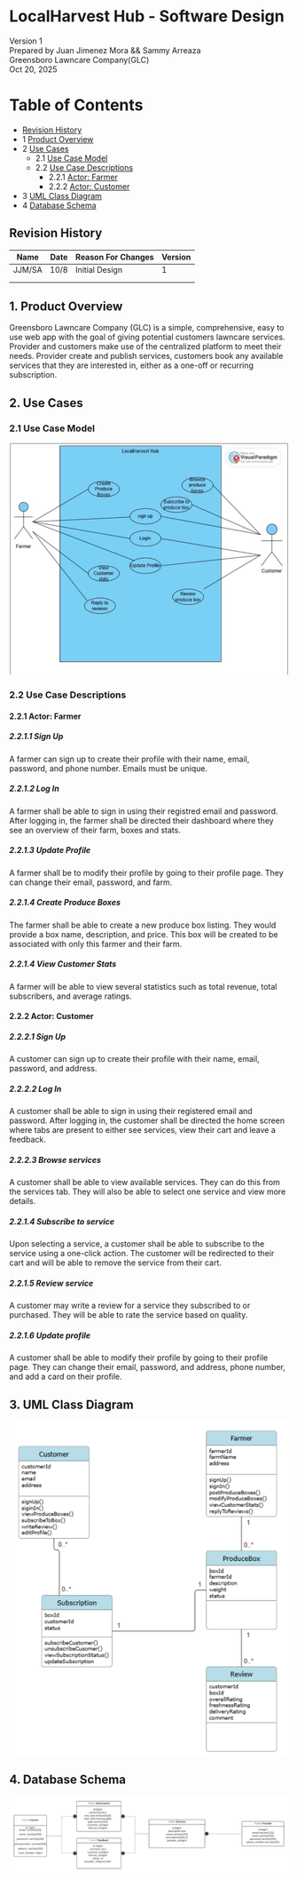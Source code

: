 # LocalHarvest Hub - Software Design 

Version 1  
Prepared by Juan Jimenez Mora && Sammy Arreaza\
Greensboro Lawncare Company(GLC) \
Oct 20, 2025

Table of Contents
=================
* [Revision History](#revision-history)
* 1 [Product Overview](#1-product-overview)
* 2 [Use Cases](#2-use-cases)
  * 2.1 [Use Case Model](#21-use-case-model)
  * 2.2 [Use Case Descriptions](#22-use-case-descriptions)
    * 2.2.1 [Actor: Farmer](#221-actor-Provider)
    * 2.2.2 [Actor: Customer](#222-actor-Customer) 
* 3 [UML Class Diagram](#3-uml-class-diagram)
* 4 [Database Schema](#4-database-schema)

## Revision History
| Name | Date    | Reason For Changes  | Version   |
| ---- | ------- | ------------------- | --------- |
|  JJM/SA  |10/8     | Initial Design      |    1      |
|      |         |                     |           |
|      |         |                     |           |

## 1. Product Overview
Greensboro Lawncare Company (GLC) is a simple, comprehensive, easy to use web app with the goal of giving potential customers lawncare services. Provider and customers make use of the centralized platform to meet their needs. 
Provider create and publish services, customers book any available services that they are interested in, either as a one-off or recurring subscription.

## 2. Use Cases
### 2.1 Use Case Model
![Use Case Model](https://github.com/csc340-uncg/f25-team0/blob/main/doc/Object-Oriented-Design/use-case.png)

### 2.2 Use Case Descriptions

#### 2.2.1 Actor: Farmer
##### 2.2.1.1 Sign Up
A farmer can sign up to create their profile with their name, email, password, and phone number. Emails must be unique.
##### 2.2.1.2 Log In
A farmer shall be able to sign in using their registred email and password. After logging in, the farmer shall be directed their dashboard where they see an overview of their farm, boxes and stats.
##### 2.2.1.3 Update Profile
A farmer shall be to modify their profile by going to their profile page. They can change their email, password, and farm.
##### 2.2.1.4 Create Produce Boxes
The farmer shall be able to create a new produce box listing. They would provide a box name, description, and price. This box will be created to be associated with only this farmer and their farm.
##### 2.2.1.4 View Customer Stats
A farmer will be able to view several statistics such as total revenue, total subscribers, and average ratings.

#### 2.2.2 Actor: Customer
##### 2.2.2.1 Sign Up
A customer can sign up to create their profile with their name, email, password, and address.
##### 2.2.2.2 Log In
A customer shall be able to sign in using their registered email and password. After logging in, the customer shall be directed the home screen where tabs are present to either see services, view their cart and leave a feedback.
##### 2.2.2.3 Browse services
A customer shall be able to view available services. They can do this from the services tab. They will also be able to select one service and view more details.
##### 2.2.1.4 Subscribe to service
Upon selecting a service, a customer shall be able to subscribe to the service using a one-click action. The customer will be redirected to their cart and will be able to remove the service from their cart.
##### 2.2.1.5 Review service
A customer may write a review for a service they subscribed to or purchased. They will be able to rate the service based on quality.
##### 2.2.1.6 Update profile
A customer shall be able to modify their profile by going to their profile page. They can change their email, password, and address, phone number, and add a card on their profile.

## 3. UML Class Diagram
![UML Class Diagram](https://github.com/csc340-uncg/f25-team0/blob/main/doc/Object-Oriented-Design/class-diagram.png)
## 4. Database Schema
![UML Class Diagram](https://github.com/JuanJimenez30/OPProject340/blob/main/doc/Object-Oriented-Design/loanEligibilitySystem.UML.png)
